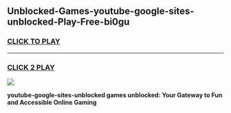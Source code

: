 
## Unblocked-Games-youtube-google-sites-unblocked-Play-Free-bi0gu
<h3>
<a href="https://premium76.site?title=youtube-google-sites-unblocked&ref=18A1">CLICK TO PLAY</a></h3>
<hr>

<h3>
<a href="https://premium76.site?title=youtube-google-sites-unblocked&ref=18A1">CLICK 2 PLAY</a>
  
</h3>

<a href="https://premium76.site?title=youtube-google-sites-unblocked&ref=18A1"><img src="https://clearcache.store/games.png"></a>


**youtube-google-sites-unblocked games unblocked: Your Gateway to Fun and Accessible Online Gaming**
